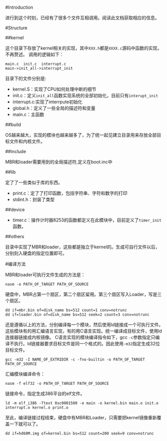
#Introduction

进行到这个时刻，已经有了很多个文件互相调用。阅读此文档获取相应的信息。

#Structure

##kernel

  这个目录下存放了kernel相关的实现，其中`XXX.h`都是`XXXX.c`源码中函数的实现，不再赘述。
  调用的逻辑如下：
```
main.c	init.c	interrupt.c
main->init_all->interrupt_init
```

  目录下的文件分别是:
* kernel.S：实现了CPU如何处理中断的细节
* init.c：定义`init_all`函数实现系统的全部初始化，目前只有`interupt_init`
* interrupt.c:实现了interrpute初始化
* global.h：定义了一些全局的描述符和变量
* main.c：主函数

##build

OS越来越大，实现的模块也越来越多了，为了统一起见建立目录用来存放全部目标文件和内核文件。

##include

MBR和loader需要用到的全局描述符,定义在boot.inc中

##lib

定了了一些类似于库的东西。
* print.c：定了了打印函数，包括字符串、字符和数字的打印
* stdint.h：封装了类型

##device

* timer.c：操作计时器8253的函数都定义在此模块中，目前定义了`timer_init`函数。

##others

目录中实现了MBR和loader，这些都是独立于kernel的。生成可自行文件以后，分别刻入硬盘的指定位置即可。

#编译方法

MBR和loader可执行文件生成的方法是：

```
nasm -o PATH_OF_TARGET PATH_OF_SOURCE
```
硬盘中，MBR占第一个扇区，第二个扇区留用。第三个扇区写入Loader，写是三个扇区。

```
dd if=mbr.bin of=disk_name bs=512 count=1 conv=notrunc
dd if=loader.bin of=disk_name bs=512 seek=2 count=3 conv=notrunc
```

还是遵循以上的方法，分别编译每一个模块，然后使用ld链接成一个可执行文件。这些模块有的用汇编语言实现，有的用C语言实现。统一编译成目标文件，使用ld连接器链接成内核镜像。
C语言实现的模块编译指令如下，gcc `-c`参数指定只编译不执行。ld链接器要求目标文件是同一个格式的。因此使用`-m32`指定生成32位目标文件。

```
gcc -m32 -I NAME_OF_EXTRIDIR -c -fno-builtin -o PATH_OF_TARGET PATH_OF_SOURCE
```

汇编模块编译命令：

```
nasm -f elf32 -o PATH_OF_TARGET PATH_OF_SOURCE
```

链接命令，指定生成386平台的elf文件。

```
ld -m elf_i386 -Ttext 0xc0001500 -e main -o kernel.bin main.o init.o interrupt.o kernel.o print.o 
```

至此，编译链接过程结束，硬盘中有MBR和Loader，只需要把kernel镜像重新覆盖一下就可以了。

```
dd if=hd60M.img of=kernel.bin bs=512 count=200 seek=9 conv=notrunc
```
